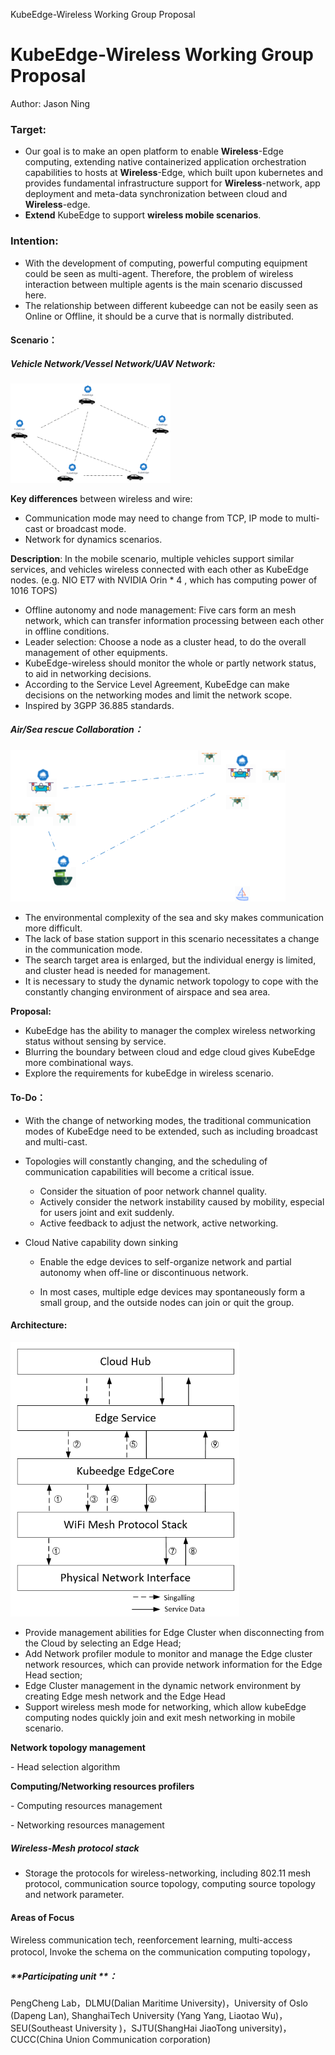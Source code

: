 KubeEdge-Wireless Working Group Proposal

# KubeEdge-Wireless Working Group Proposal

Author: Jason Ning

### **Target:** 

- Our goal is to make an open platform to enable **Wireless**-Edge computing, extending native containerized application orchestration capabilities to hosts at **Wireless**-Edge, which built upon kubernetes and provides fundamental infrastructure support for **Wireless**-network, app deployment and meta-data synchronization between cloud and **Wireless**-edge.
- **Extend** KubeEdge to support **wireless mobile scenarios**.

### Intention:

- With the development of computing, powerful computing equipment could be seen as multi-agent. Therefore, the  problem of wireless interaction between multiple agents is the main scenario discussed here. 
- The relationship between different kubeedge can not be easily seen as Online or Offline,  it should be a curve that is  normally distributed.

#### Scenario：

##### 	Vehicle Network/Vessel Network/UAV Network:

<img src="../JPG/image-20210203172851933.png" alt="image-20210203172851933" style="zoom: 40%;" />

**Key differences** between wireless and wire:  

- Communication mode may need to change from TCP, IP mode to multi-cast or broadcast mode.
- Network for dynamics scenarios.  


**Description**:  In the mobile scenario, multiple vehicles support similar services, and vehicles wireless connected with each other as KubeEdge nodes. (e.g. NIO ET7 with NVIDIA Orin * 4 , which has computing power of 1016 TOPS)

- Offline autonomy and node management: Five cars form an mesh network, which can transfer information processing between each other in offline conditions.
- Leader selection: Choose a node as a cluster head, to do the overall management of other equipments.
- KubeEdge-wireless should monitor the whole or partly network status, to aid in networking decisions.
- According to the Service Level Agreement, KubeEdge can make decisions on the networking modes and limit the network scope.
- Inspired by 3GPP 36.885 standards.

##### **Air/Sea rescue Collaboration：**

<img src="../JPG/Kube-Wireless流程图-海洋搜救.png" alt="Kube-Wireless流程图-海洋搜救" style="zoom: 67%;" />


- The environmental complexity of the sea and sky makes communication more difficult.
- The lack of base station support in this scenario necessitates a change in the communication mode.
- The search target area is enlarged, but the individual energy is limited, and cluster head is needed for management.
- It is necessary to study the dynamic network topology to cope with the constantly changing environment of airspace and sea area.



**Proposal:**

- KubeEdge has the ability to manager the complex wireless networking status without sensing by service.
- Blurring the boundary between cloud and edge cloud gives KubeEdge more combinational ways.
- Explore the requirements for kubeEdge in wireless scenario. 

#### To-Do：

- With the change of networking modes, the traditional communication modes of KubeEdge need to be extended, such as including broadcast and multi-cast.

- Topologies will constantly changing, and the scheduling of communication capabilities will become a critical issue.

  - Consider the situation of poor network channel quality.
  - Actively consider the network instability caused by mobility, especial for users joint and exit suddenly.
  - Active feedback to adjust the network, active networking.
- Cloud Native capability down sinking

  - Enable the edge devices to self-organize network and partial autonomy when off-line or discontinuous network. 

  - In most cases, multiple edge devices may spontaneously form a small group, and the outside nodes can join or quit the group.



#### Architecture:

<img src="../JPG/image-20210131223645659.png" alt="image-20210131223645659" style="zoom: 67%;" />

- Provide management abilities for Edge Cluster when disconnecting from the Cloud by selecting an Edge Head; 
- Add Network profiler module to monitor and manage the Edge cluster network resources, which can provide network information for the Edge Head section;
- Edge Cluster management in the dynamic network environment by creating Edge mesh network and the Edge Head
- Support wireless mesh mode for networking, which allow kubeEdge computing nodes quickly  join and exit mesh networking in mobile scenario.

**Network topology management** 

\-    Head selection algorithm

**Computing/Networking resources profilers** 

\-    Computing resources management 

\-    Networking resources management

##### Wireless-Mesh protocol stack

-  Storage the protocols for wireless-networking, including 802.11 mesh protocol, communication source topology, computing source topology and network parameter.

#### **Areas of Focus**

   Wireless communication tech, reenforcement learning, multi-access protocol, Invoke the schema on the communication computing topology，

##### **Participating unit **：

PengCheng Lab，DLMU(Dalian Maritime University)，University of Oslo (Dapeng Lan), ShanghaiTech University (Yang Yang, Liaotao Wu)，SEU(Southeast University )，SJTU(ShangHai JiaoTong university)，CUCC(China Union Communication corporation)



 
